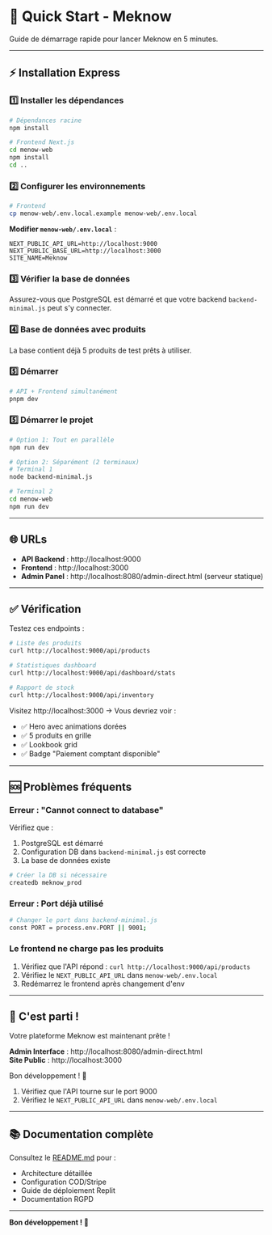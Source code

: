 # 🚀 Quick Start - Meknow

Guide de démarrage rapide pour lancer Meknow en 5 minutes.

---

## ⚡ Installation Express

### 1️⃣ Installer les dépendances

```bash
# Dépendances racine
npm install

# Frontend Next.js
cd menow-web
npm install
cd ..
```

### 2️⃣ Configurer les environnements

```bash
# Frontend
cp menow-web/.env.local.example menow-web/.env.local
```

**Modifier `menow-web/.env.local`** :
```env
NEXT_PUBLIC_API_URL=http://localhost:9000
NEXT_PUBLIC_BASE_URL=http://localhost:3000
SITE_NAME=Meknow
```

### 3️⃣ Vérifier la base de données

Assurez-vous que PostgreSQL est démarré et que votre backend `backend-minimal.js` peut s'y connecter.

### 4️⃣ Base de données avec produits

La base contient déjà 5 produits de test prêts à utiliser.

### 5️⃣ Démarrer

```bash
# API + Frontend simultanément
pnpm dev
```

### 5️⃣ Démarrer le projet

```bash
# Option 1: Tout en parallèle
npm run dev

# Option 2: Séparément (2 terminaux)
# Terminal 1
node backend-minimal.js

# Terminal 2  
cd menow-web
npm run dev
```

---

## 🌐 URLs

- **API Backend** : http://localhost:9000
- **Frontend** : http://localhost:3000
- **Admin Panel** : http://localhost:8080/admin-direct.html (serveur statique)

---

## ✅ Vérification

Testez ces endpoints :

```bash
# Liste des produits
curl http://localhost:9000/api/products

# Statistiques dashboard
curl http://localhost:9000/api/dashboard/stats

# Rapport de stock
curl http://localhost:9000/api/inventory
```

Visitez http://localhost:3000 → Vous devriez voir :
- ✅ Hero avec animations dorées
- ✅ 5 produits en grille
- ✅ Lookbook grid
- ✅ Badge "Paiement comptant disponible"

---

## 🆘 Problèmes fréquents

### Erreur : "Cannot connect to database"

Vérifiez que :
1. PostgreSQL est démarré
2. Configuration DB dans `backend-minimal.js` est correcte
3. La base de données existe

```bash
# Créer la DB si nécessaire
createdb meknow_prod
```

### Erreur : Port déjà utilisé

```bash
# Changer le port dans backend-minimal.js
const PORT = process.env.PORT || 9001;
```

### Le frontend ne charge pas les produits

1. Vérifiez que l'API répond : `curl http://localhost:9000/api/products`
2. Vérifiez le `NEXT_PUBLIC_API_URL` dans `menow-web/.env.local`
3. Redémarrez le frontend après changement d'env

---

## 🎯 C'est parti !

Votre plateforme Meknow est maintenant prête ! 

**Admin Interface** : http://localhost:8080/admin-direct.html  
**Site Public** : http://localhost:3000

Bon développement ! 🚀

1. Vérifiez que l'API tourne sur le port 9000
2. Vérifiez le `NEXT_PUBLIC_API_URL` dans `menow-web/.env.local`

---

## 📚 Documentation complète

Consultez le [README.md](README.md) pour :
- Architecture détaillée
- Configuration COD/Stripe
- Guide de déploiement Replit
- Documentation RGPD

---

**Bon développement ! 🎉**
